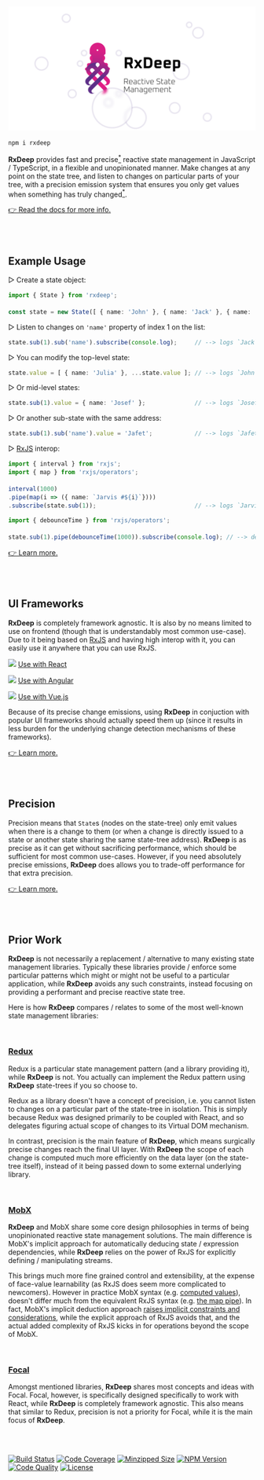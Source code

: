 ![banner](/rxdeep-banner.png)

```bash
npm i rxdeep
```

**RxDeep** provides fast and precise[<sup>*</sup>](#precision) reactive state management in JavaScript / TypeScript, in a flexible and unopinionated manner. Make changes at any point on the state tree, and listen to changes on particular parts of your tree, with a precision emission system that ensures you only get values when something has truly changed[<sup>*</sup>](#precision).

[👉 Read the docs for more info.](https://loreanvictor.github.io/rxdeep/)

<br><br>

## Example Usage

▷ Create a state object:

```ts
import { State } from 'rxdeep';

const state = new State([ { name: 'John' }, { name: 'Jack' }, { name: 'Jill' } ]);
```

▷ Listen to changes on `'name'` property of index 1 on the list:
```ts
state.sub(1).sub('name').subscribe(console.log);     // --> logs `Jack`
```

▷ You can modify the top-level state:
```ts
state.value = [ { name: 'Julia' }, ...state.value ]; // --> logs `John`, since `John` is index 1 now
```

▷ Or mid-level states:
```ts
state.sub(1).value = { name: 'Josef' };              // --> logs `Josef`
```

▷ Or another sub-state with the same address:
```ts
state.sub(1).sub('name').value = 'Jafet';            // --> logs `Jafet`
```

▷ [RxJS](https://rxjs.dev) interop:
```ts
import { interval } from 'rxjs';
import { map } from 'rxjs/operators';

interval(1000)
.pipe(map(i => ({ name: `Jarvis #${i}`})))
.subscribe(state.sub(1));                            // --> logs `Jarvis #0`, `Jarvis #1`, `Jarvis #2`, ...
```
```ts
import { debounceTime } from 'rxjs/operators';

state.sub(1).pipe(debounceTime(1000)).subscribe(console.log); // --> debounces changes for 1 second
```

[👉 Learn more.](https://loreanvictor.github.io/rxdeep/#quick-tour)

<br><br>

## UI Frameworks

**RxDeep** is completely framework agnostic. It is also by no means limited to use on frontend (though that is understandably most common use-case).
Due to it being based on [RxJS](https://rxjs.dev) and having high interop with it, you can easily use it anywhere that you can use RxJS.

<img src="https://reactjs.org/favicon.ico" width="16"/> [Use with React](https://loreanvictor.github.io/rxdeep/#react)

<img src="https://angular.io/assets/images/favicons/favicon.ico" width="16"/> [Use with Angular](https://loreanvictor.github.io/rxdeep/#angular)

<img src="https://vuejs.org/images/logo.png" width="16"/> [Use with Vue.js](https://loreanvictor.github.io/rxdeep/#vuejs)

Because of its precise change emissions, using **RxDeep** in conjuction with popular UI frameworks should actually speed them up (since
it results in less burden for the underlying change detection mechanisms of these frameworks).

[👉 Learn more.](https://loreanvictor.github.io/rxdeep/#ui-frameworks)

<br><br>

## Precision

Precision means that `State`s (nodes on the state-tree) only emit values when there is a change to them (or when a change is directly issued
to a state or another state sharing the same state-tree address). **RxDeep** is as precise as it can get without sacrificing performance,
which should be sufficient for most common use-cases. However, if you need absolutely precise emissions,
**RxDeep** does allows you to trade-off performance for that extra precision.

[👉 Learn more.](https://loreanvictor.github.io/rxdeep/docs/state#trace-less-changes)

<br><br>

## Prior Work

**RxDeep** is not necessarily a replacement / alternative to many existing state management libraries. Typically these libraries provide / enforce some particular patterns which might or might not be useful to a particular application, while **RxDeep** avoids
any such constraints, instead focusing on providing a performant and precise reactive state tree.

Here is how **RxDeep** compares / relates to some of the most well-known state management libraries:

<br>

### [Redux](https://redux.js.org/)

Redux is a particular state management pattern (and a library providing it), while **RxDeep** is not. You actually can implement
the Redux pattern using **RxDeep** state-trees if you so choose to.

Redux as a library doesn't have a concept of precision, i.e. you cannot listen to changes on a particular part of the state-tree in isolation.
This is simply because Redux was designed primarily to be coupled with React, and so delegates figuring actual scope of changes to its Virtual DOM
mechanism.

In contrast, precision is the main feature of **RxDeep**, which means surgically precise changes reach the final UI layer.
With **RxDeep** the scope of each change is computed much more efficiently on the data layer (on the state-tree itself),
instead of it being passed down to some external underlying library.

<br>

### [MobX](https://mobx.js.org/README.html)

**RxDeep** and MobX share some core design philosophies in terms of being unopinionated reactive state management solutions. The main difference
is MobX's implicit approach for automatically deducing state / expression dependencies, while **RxDeep** relies on the power of RxJS for explicitly
defining / manipulating streams.

This brings much more fine grained control and extensibility, at the expense of face-value learnability (as RxJS does seem more complicated to newcomers). 
However in practice MobX syntax (e.g. [computed values](https://mobx.js.org/README.html#computed-values)),
doesn't differ much from the equivalent RxJS syntax (e.g. [the map pipe](https://www.learnrxjs.io/learn-rxjs/operators/transformation/map)). In fact,
MobX's implicit deduction approach [raises implicit constraints and considerations](https://mobx.js.org/refguide/computed-decorator.html), while the explicit approach of RxJS avoids that, and the actual added complexity of RxJS kicks in for operations beyond the scope of MobX.

<br>

### [Focal](https://github.com/grammarly/focal)

Amongst mentioned libraries, **RxDeep** shares most concepts and ideas with Focal. Focal, however, is specifically designed specifically to work with
React, while **RxDeep** is completely framework agnostic. This also means that similar to Redux, precision is not a priority for Focal, while it is
the main focus of **RxDeep**.

<br><br>

[![Build Status](https://badgen.net/travis/loreanvictor/rxdeep?label=build&cache=300&icon=travis)](https://travis-ci.org/loreanvictor/rxdeep)
[![Code Coverage](https://badgen.net/codecov/c/github/loreanvictor/rxdeep?cache=300&icon=codecov)](https://codecov.io/gh/loreanvictor/rxdeep)
[![Minzipped Size](https://badgen.net/bundlephobia/minzip/rxdeep@latest?icon=jsdelivr&color=purple)](https://bundlephobia.com/result?p=rxdeep@latest)
[![NPM Version](https://badgen.net/npm/v/rxdeep?cache=300&icon=npm)](https://www.npmjs.com/package/rxdeep)
[![Code Quality](https://badgen.net/codacy/grade/423972f1e78b453e8e69581ba4abc058?cache=300&icon=codacy)](https://www.codacy.com/manual/loreanvictor/rxdeep)
[![License](https://badgen.net/github/license/loreanvictor/rxdeep?icon=github)](LICENSE)
